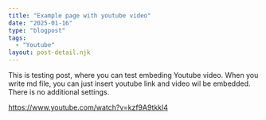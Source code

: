 ```yaml
---
title: "Example page with youtube video"
date: "2025-01-16"
type: "blogpost"
tags:
  - "Youtube"
layout: post-detail.njk
---
```

This is testing post, where you can test embeding Youtube video. When you write md file, you can just insert youtube link and video wil be embedded. There is no additional settings.

https://www.youtube.com/watch?v=kzf9A9tkkl4